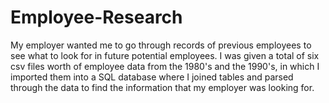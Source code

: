 # Employee-Research
My employer wanted me to go through records of previous employees to see what to look for in future potential employees. I was given a total of six csv files worth of employee data from the 1980's and the 1990's, in which I imported them into a SQL database where I joined tables and parsed through the data to find the information that my employer was looking for.
